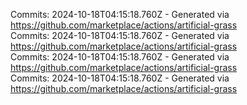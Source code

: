 Commits: 2024-10-18T04:15:18.760Z - Generated via https://github.com/marketplace/actions/artificial-grass
<br>
Commits: 2024-10-18T04:15:18.760Z - Generated via https://github.com/marketplace/actions/artificial-grass
<br>
Commits: 2024-10-18T04:15:18.760Z - Generated via https://github.com/marketplace/actions/artificial-grass
<br>
Commits: 2024-10-18T04:15:18.760Z - Generated via https://github.com/marketplace/actions/artificial-grass
<br>

